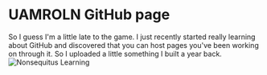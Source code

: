 # UAMROLN GitHub page
So I guess I'm a little late to the game. I just recently started really learning about GitHub and discovered that you can host pages you've been working on through it. So I uploaded a little something I built a year back.
![Nonsequitus Learning](Learn_Home.index)
